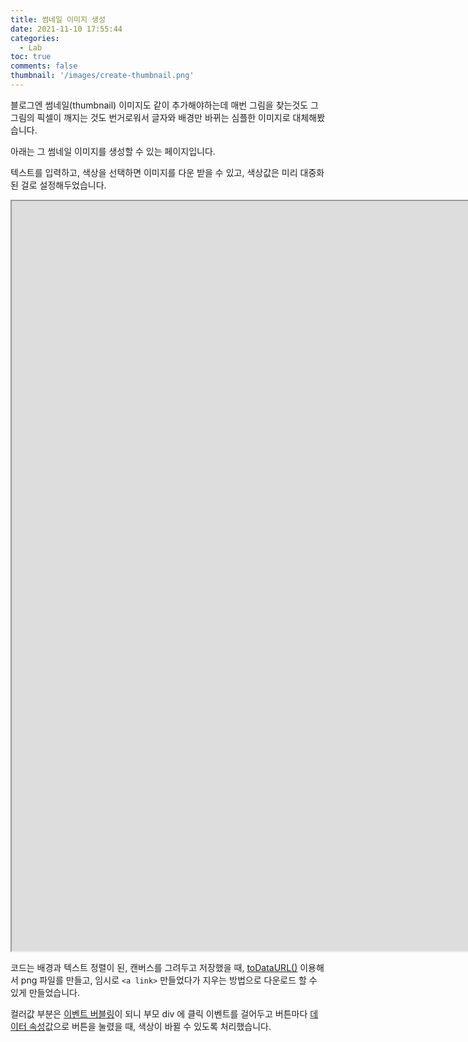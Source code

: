 ```yaml
---
title: 썸네일 이미지 생성
date: 2021-11-10 17:55:44
categories:
  - Lab
toc: true
comments: false
thumbnail: '/images/create-thumbnail.png'
---
```


블로그엔 썸네일(thumbnail) 이미지도 같이 추가해야하는데 매번 그림을 찾는것도 그 그림의 픽셀이 깨지는 것도 번거로워서 글자와 배경만 바뀌는 심플한 이미지로 대체해봤습니다.

아래는 그 썸네일 이미지를 생성할 수 있는 페이지입니다.
<!-- more -->
텍스트를 입력하고, 색상을 선택하면 이미지를 다운 받을 수 있고, 색상값은 미리 대중화 된 걸로 설정해두었습니다.

<iframe src="https://jelee603.github.io/code/create-thumbnail.html" style="width: 100vh; height: 30vh"></iframe>

코드는 배경과 텍스트 정렬이 된, 캔버스를 그려두고 저장했을 때, [toDataURL()](https://developer.mozilla.org/en-US/docs/Web/API/HTMLCanvasElement/toDataURL) 이용해서 png 파일를 만들고, 임시로 `<a link>` 만들었다가 지우는 방법으로 다운로드 할 수 있게 만들었습니다.

컬러값 부분은 [이벤트 버블링](https://developer.mozilla.org/ko/docs/Learn/JavaScript/Building_blocks/Events#:~:text=%EB%8B%BF%EC%9D%84%20%EB%95%8C%EA%B9%8C%EC%A7%80%20%EA%B3%84%EC%86%8D%ED%95%A9%EB%8B%88%EB%8B%A4.-,%EB%B2%84%EB%B8%94%EB%A7%81,-%EB%8B%A8%EA%B3%84%EC%97%90%EC%84%9C%EB%8A%94%2C%20%EC%A0%95%ED%99%95%ED%9E%88%20%EB%B0%98%EB%8C%80%EC%9D%98)이 되니 부모 div 에 클릭 이벤트를 걸어두고 버튼마다 [데이터 속성](https://developer.mozilla.org/ko/docs/Learn/HTML/Howto/Use_data_attributes)값으로 버튼을 눌렸을 때, 색상이 바뀔 수 있도록 처리했습니다.
